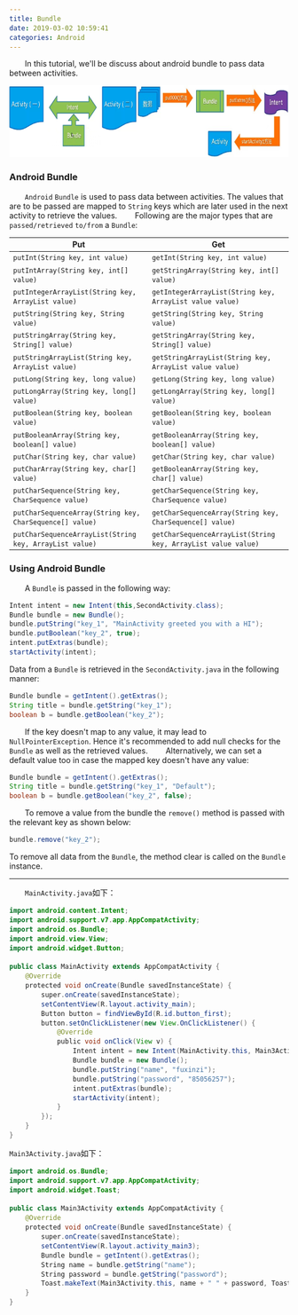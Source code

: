 ```yaml
---
title: Bundle
date: 2019-03-02 10:59:41
categories: Android
---
```

&emsp;&emsp;In this tutorial, we'll be discuss about android bundle to pass data between activities.

<img src="./Bundle/1.png" height="129" width="789">

### Android Bundle

&emsp;&emsp;`Android` `Bundle` is used to pass data between activities. The values that are to be passed are mapped to `String` keys which are later used in the next activity to retrieve the values.
&emsp;&emsp;Following are the major types that are `passed/retrieved` `to/from` a `Bundle`:

Put                                                      | Get
---------------------------------------------------------|----
`putInt(String key, int value)`                          | `getInt(String key, int value)`
`putIntArray(String key, int[] value)`                   | `getStringArray(String key, int[] value)`
`putIntegerArrayList(String key, ArrayList value)`       | `getIntegerArrayList(String key, ArrayList value value)`
`putString(String key, String value)`                    | `getString(String key, String value)`
`putStringArray(String key, String[] value)`             | `getStringArray(String key, String[] value)`
`putStringArrayList(String key, ArrayList value)`        | `getStringArrayList(String key, ArrayList value value)`
`putLong(String key, long value)`                        | `getLong(String key, long value)`
`putLongArray(String key, long[] value)`                 | `getLongArray(String key, long[] value)`
`putBoolean(String key, boolean value)`                  | `getBoolean(String key, boolean value)`
`putBooleanArray(String key, boolean[] value)`           | `getBooleanArray(String key, boolean[] value)`
`putChar(String key, char value)`                        | `getChar(String key, char value)`
`putCharArray(String key, char[] value)`                 | `getBooleanArray(String key, char[] value)`
`putCharSequence(String key, CharSequence value)`        | `getCharSequence(String key, CharSequence value)`
`putCharSequenceArray(String key, CharSequence[] value)` | `getCharSequenceArray(String key, CharSequence[] value)`
`putCharSequenceArrayList(String key, ArrayList value)`  | `getCharSequenceArrayList(String key, ArrayList value value)`

### Using Android Bundle

&emsp;&emsp;A `Bundle` is passed in the following way:

``` java
Intent intent = new Intent(this,SecondActivity.class);
Bundle bundle = new Bundle();
bundle.putString("key_1", "MainActivity greeted you with a HI");
bundle.putBoolean("key_2", true);
intent.putExtras(bundle);
startActivity(intent);
```

Data from a `Bundle` is retrieved in the `SecondActivity.java` in the following manner:

``` java
Bundle bundle = getIntent().getExtras();
String title = bundle.getString("key_1");
boolean b = bundle.getBoolean("key_2");
```

&emsp;&emsp;If the key doesn't map to any value, it may lead to `NullPointerException`. Hence it's recommended to add null checks for the `Bundle` as well as the retrieved values.
&emsp;&emsp;Alternatively, we can set a default value too in case the mapped key doesn't have any value:

``` java
Bundle bundle = getIntent().getExtras();
String title = bundle.getString("key_1", "Default");
boolean b = bundle.getBoolean("key_2", false);
```

&emsp;&emsp;To remove a value from the bundle the `remove()` method is passed with the relevant key as shown below:

``` java
bundle.remove("key_2");
```

To remove all data from the `Bundle`, the method clear is called on the `Bundle` instance.

---

&emsp;&emsp;`MainActivity.java`如下：

``` java
import android.content.Intent;
import android.support.v7.app.AppCompatActivity;
import android.os.Bundle;
import android.view.View;
import android.widget.Button;
​
public class MainActivity extends AppCompatActivity {
    @Override
    protected void onCreate(Bundle savedInstanceState) {
        super.onCreate(savedInstanceState);
        setContentView(R.layout.activity_main);
        Button button = findViewById(R.id.button_first);
        button.setOnClickListener(new View.OnClickListener() {
            @Override
            public void onClick(View v) {
                Intent intent = new Intent(MainActivity.this, Main3Activity.class);
                Bundle bundle = new Bundle();
                bundle.putString("name", "fuxinzi");
                bundle.putString("password", "85056257");
                intent.putExtras(bundle);
                startActivity(intent);
            }
        });
    }
}
```

`Main3Activity.java`如下：

``` java
import android.os.Bundle;
import android.support.v7.app.AppCompatActivity;
import android.widget.Toast;
​
public class Main3Activity extends AppCompatActivity {
    @Override
    protected void onCreate(Bundle savedInstanceState) {
        super.onCreate(savedInstanceState);
        setContentView(R.layout.activity_main3);
        Bundle bundle = getIntent().getExtras();
        String name = bundle.getString("name");
        String password = bundle.getString("password");
        Toast.makeText(Main3Activity.this, name + " " + password, Toast.LENGTH_SHORT).show();
    }
}
```